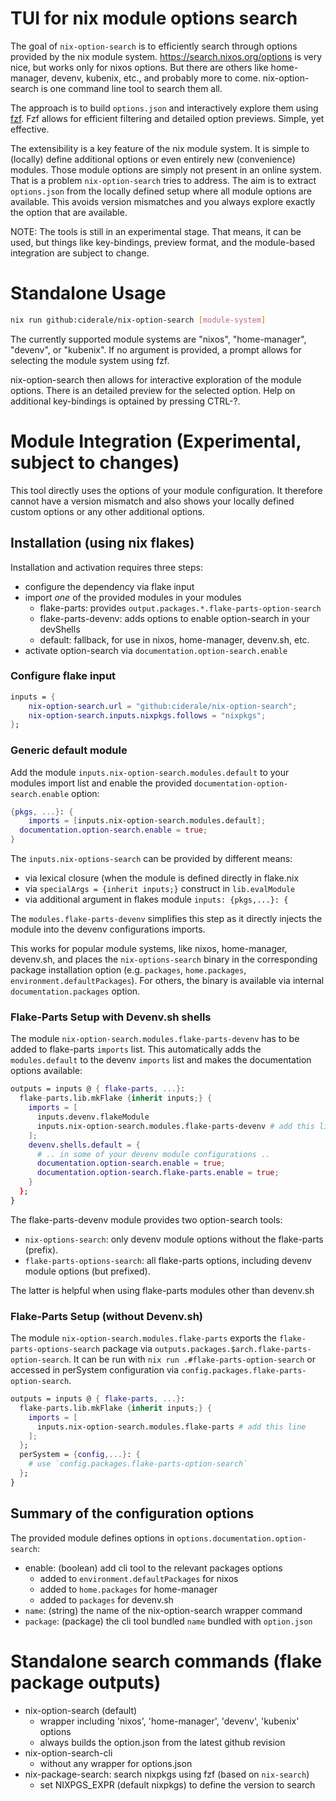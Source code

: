 # TUI for nix module options search

The goal of `nix-option-search` is to efficiently search through options
provided by the nix module system. https://search.nixos.org/options is very
nice, but works only for nixos options. But there are others like home-manager,
devenv, kubenix, etc., and probably more to come. nix-option-search is one 
command line tool to search them all.

The approach is to build `options.json` and interactively explore them using
[fzf](https://junegunn.github.io/fzf/). Fzf allows for efficient filtering
and detailed option previews. Simple, yet effective.

The extensibility is a key feature of the nix module system. It is simple to
(locally) define additional options or even entirely new (convenience) modules.
Those module options are simply not present in an online system. That is a
problem `nix-option-search` tries to address. The aim is to extract
`options.json` from the locally defined setup where all module options are
available. This avoids version mismatches and you always explore exactly the
option that are available.

NOTE: The tools is still in an experimental stage. That means, it can be used,
but things like key-bindings, preview format, and the module-based integration
are subject to change.

# Standalone Usage

```sh
nix run github:ciderale/nix-option-search [module-system]
```

The currently supported module systems are "nixos", "home-manager", "devenv", or "kubenix".
If no argument is provided, a prompt allows for selecting the module system using fzf.

nix-option-search then allows for interactive exploration of the module
options. There is an detailed preview for the selected option. Help on
additional key-bindings is optained by pressing CTRL-?.

# Module Integration (Experimental, subject to changes)

This tool directly uses the options of your module configuration. It therefore
cannot have a version mismatch and also shows your locally defined custom
options or any other additional options.


## Installation (using nix flakes)

Installation and activation requires three steps:

- configure the dependency via flake input
- import _one_ of the provided modules in your modules
  - flake-parts: provides `output.packages.*.flake-parts-option-search`
  - flake-parts-devenv: adds options to enable option-search in your devShells
  - default: fallback, for use in nixos, home-manager, devenv.sh, etc.
- activate option-search via `documentation.option-search.enable`

### Configure flake input

```nix
inputs = {
	nix-option-search.url = "github:ciderale/nix-option-search";
	nix-option-search.inputs.nixpkgs.follows = "nixpkgs";
};
```

### Generic default module

Add the module `inputs.nix-option-search.modules.default` to your modules
import list and enable the provided `documentation-option-search.enable`
option:

```nix
{pkgs, ...}: {
	imports = [inputs.nix-option-search.modules.default];
  documentation.option-search.enable = true;
}
```

The `inputs.nix-options-search` can be provided by different means:

- via lexical closure (when the module is defined directly in flake.nix
- via `specialArgs = {inherit inputs;}` construct in `lib.evalModule`
- via additional argument in flakes module `inputs: {pkgs,...}: {`

The `modules.flake-parts-devenv` simplifies this step as it directly
injects the module into the devenv configurations imports.

This works for popular module systems, like nixos, home-manager, devenv.sh,
and places the `nix-options-search` binary in the corresponding package installation
option (e.g. `packages`, `home.packages`, `environment.defaultPackages`). For
others, the binary is available via internal `documentation.packages` option.


### Flake-Parts Setup with Devenv.sh shells

The module `nix-option-search.modules.flake-parts-devenv` has to be added to
flake-parts `imports` list. This automatically adds the `modules.default` to
the devenv `imports` list and makes the documentation options available:

```nix
outputs = inputs @ { flake-parts, ...}:
  flake-parts.lib.mkFlake {inherit inputs;} {
    imports = [
      inputs.devenv.flakeModule
      inputs.nix-option-search.modules.flake-parts-devenv # add this line
    ];
    devenv.shells.default = {
      # .. in some of your devenv module configurations ..
      documentation.option-search.enable = true;
      documentation.option-search.flake-parts.enable = true;
    }
  };
}
```

The flake-parts-devenv module provides two option-search tools:

- `nix-options-search`: only devenv module options without the flake-parts (prefix).
- `flake-parts-options-search`: all flake-parts options, including devenv module options (but prefixed).

The latter is helpful when using flake-parts modules other than devenv.sh


### Flake-Parts Setup (without Devenv.sh)

The module `nix-option-search.modules.flake-parts` exports the `flake-parts-options-search`
package via `outputs.packages.$arch.flake-parts-option-search`. It can be run with
`nix run .#flake-parts-option-search` or accessed in perSystem configuration via
`config.packages.flake-parts-option-search`.


```nix
outputs = inputs @ { flake-parts, ...}:
  flake-parts.lib.mkFlake {inherit inputs;} {
    imports = [
      inputs.nix-option-search.modules.flake-parts # add this line
    ];
  };
  perSystem = {config,...}: {
    # use `config.packages.flake-parts-option-search`
  };
}
```

## Summary of the configuration options

The provided module defines options in `options.documentation.option-search`:

- enable: (boolean) add cli tool to the relevant packages options
	- added to `environment.defaultPackages` for nixos
	- added to `home.packages` for home-manager
	- added to `packages` for devenv.sh
- `name`: (string) the name of the nix-option-search wrapper command
- `package`: (package) the cli tool bundled `name` bundled with `option.json`

# Standalone search commands (flake package outputs)

- nix-option-search (default)
  - wrapper including 'nixos', 'home-manager', 'devenv', 'kubenix' options
  - always builds the option.json from the latest github revision
- nix-option-search-cli
  - without any wrapper for options.json
- nix-package-search: search nixpkgs using fzf (based on `nix-search`)
  - set NIXPGS_EXPR (default nixpkgs) to define the version to search
